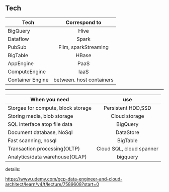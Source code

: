 ## Tech
| Tech        | Correspond to           |
| ------------- |:-------------:|
| BigQuery      | Hive | 
|Dataflow|Spark|
|PubSub|Flim, sparkStreaming|
|BigTable|HBase|
|AppEngine|PaaS|
|ComputeEngine|IaaS|
|Container Engine|between. host containers|
-----------------------
| When you need        | use          |
| ------------- |:-------------:|
| Storgae for compute, block storage     | Persistent HDD,SSD | 
|Storing media, blob storage|Cloud storage|
|SQL interface atop file data|BigQuery|
|Document database, NoSql|DataStore|
|Fast scanning, nosql|BigTable|
|Transaction processing(OLTP)|Cloud SQL, cloud spanner|
|Analytics/data warehouse(OLAP)|bigquery|
details:

https://www.udemy.com/gcp-data-engineer-and-cloud-architect/learn/v4/t/lecture/7589608?start=0
